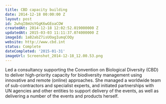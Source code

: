 ```yaml
---
title: CBD capacity building
date: 2014-12-18 00:00:00 Z
layout: post
id: 2whqI8mUsYGgK6wGEoaCOW
createdAt: 2014-12-18 12:02:52.019000000 Z
updatedAt: 2015-03-03 11:11:37.074000000 Z
imageId: 1aB2abZ7isUOagIumqCOQy
website: http://www.cbd.int
status: Complete
dateCompleted: '2015-01-31'
imageUrl: Screenshot_2014-12-18_12.00.53.png
---
```


Led a consultancy supporting the Convention on Biological Diversity (CBD) to deliver high-priority capacity for biodiversity management using innovative and remote (online) approaches. She managed a worldwide team of sub-contractors and specialist experts, and initiated partnerships with UN agencies and other entities to support delivery of the events, as well as delivering a number of the events and products herself. 